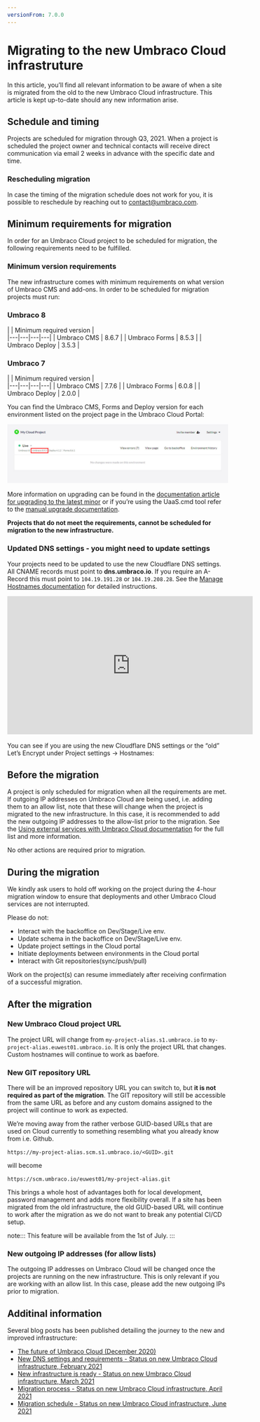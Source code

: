 ```yaml
---
versionFrom: 7.0.0
---
```

# Migrating to the new Umbraco Cloud infrastruture
In this article, you’ll find all relevant information to be aware of when a site is migrated from the old to the new Umbraco Cloud infrastructure. This article is kept up-to-date should any new information arise.

## Schedule and timing
Projects are scheduled for migration through Q3, 2021. When a project is scheduled the project owner and technical contacts will receive direct communication via email 2 weeks in advance with the specific date and time.

### Rescheduling migration
In case the timing of the migration schedule does not work for you, it is possible to reschedule by reaching out to <a href="mailto:contact@umbraco.com">contact@umbraco.com</a>.

## Minimum requirements for migration
In order for an Umbraco Cloud project to be scheduled for migration, the following requirements need to be fulfilled.

### Minimum version requirements
The new infrastructure comes with minimum requirements on what version of Umbraco CMS and add-ons. In order to be scheduled for migration projects must run:

### Umbraco 8

|   |  Minimum required version |  
|---|---|---|---|
|  Umbraco CMS  |  8.6.7 |
|  Umbraco Forms  |  8.5.3 |
|  Umbraco Deploy  |  3.5.3 |

### Umbraco 7

|   |  Minimum required version |  
|---|---|---|---|
|  Umbraco CMS  |  7.7.6 |
|  Umbraco Forms  |  6.0.8 |
|  Umbraco Deploy |  2.0.0 |

You can find the Umbraco CMS, Forms and Deploy version for each environment listed on the project page in the Umbraco Cloud Portal:

![Version numbers on Umbraco Cloud environments](images/CMS-version-on-Umbraco-Cloud-project_1094x291.jpg)

More information on upgrading can be found in the [documentation article for upgrading to the latest minor](https://our.umbraco.com/documentation/Umbraco-Cloud/Upgrades/Minor-Upgrades/) or if you’re using the UaaS.cmd tool refer to the [manual upgrade documentation](https://our.umbraco.com/documentation/Umbraco-Cloud/Upgrades/Manual-Upgrades/Manual-Upgrade-UaaS-Tool).

__Projects that do not meet the requirements, cannot be scheduled for migration to the new infrastructure.__

### Updated DNS settings - you might need to update settings
Your projects need to be updated to use the new Cloudflare DNS settings. 
All CNAME records must point to __dns.umbraco.io__. If you require an A-Record this must point to `104.19.191.28` or `104.19.208.28`. See the [Manage Hostnames documentation](https://our.umbraco.com/documentation/Umbraco-Cloud/Set-Up/Manage-Hostnames/) for detailed instructions.

<iframe width="560" height="315" src="https://www.youtube.com/embed/GKUzEu_bgg0" title="YouTube video player" frameborder="0" allow="accelerometer; autoplay; clipboard-write; encrypted-media; gyroscope; picture-in-picture" allowfullscreen></iframe>

You can see if you are using the new Cloudflare DNS settings or the “old” Let’s Encrypt under Project settings -> Hostnames:

## Before the migration
A project is only scheduled for migration when all the requirements are met. If outgoing IP addresses on Umbraco Cloud are being used, i.e. adding them to an allow list, note that these will change when the project is migrated to the new infrastructure. In this case, it is recommended to add the new outgoing IP addresses to the allow-list prior to the migration. See the [Using external services with Umbraco Cloud documentation](https://our.umbraco.com/Documentation/Umbraco-Cloud/Set-Up/External-Services/#using-external-services-with-umbraco-cloud) for the full list and more information.


No other actions are required prior to migration.

## During the migration
We kindly ask users to hold off working on the project during the 4-hour migration window to ensure that deployments and other Umbraco Cloud services are not interrupted. 

Please do not:
* Interact with the backoffice on Dev/Stage/Live env.
* Update schema in the backoffice on Dev/Stage/Live env.
* Update project settings in the Cloud portal
* Initiate deployments between environments in the Cloud portal
* Interact with Git repositories(sync/push/pull) 

Work on the project(s) can resume immediately after receiving confirmation of a successful migration. 

## After the migration

### New Umbraco Cloud project URL
The project URL will change from `my-project-alias.s1.umbraco.io` to `my-project-alias.euwest01.umbraco.io`. It is only the project URL that changes. Custom hostnames will continue to work as baefore. 

### New GIT repository URL
There will be an improved repository URL you can switch to, but __it is not required as part of the migration__. The GIT repository will still be accessible from the same URL as before and any custom domains assigned to the project will continue to work as expected. 

We’re moving away from the rather verbose GUID-based URLs that are used on Cloud currently to something resembling what you already know from i.e. Github.

    https://my-project-alias.scm.s1.umbraco.io/<GUID>.git 

will become 

    https://scm.umbraco.io/euwest01/my-project-alias.git

This brings a whole host of advantages both for local development, password management and adds more flexibility overall. If a site has been migrated from the old infrastructure, the old GUID-based URL will continue to work after the migration as we do not want to break any potential CI/CD setup.

note:::
This feature will be available from the 1st of July.
:::

### New outgoing IP addresses (for allow lists)
The outgoing IP addresses on Umbraco Cloud will be changed once the projects are running on the new infrastructure. This is only relevant if you are working with an allow list. In this case, please add the new outgoing IPs prior to migration.

## Additinal information
Several blog posts has been published detailing the journey to the new and improved infrastructure:

* [The future of Umbraco Cloud (December 2020)](https://umbraco.com/blog/the-future-of-umbraco-cloud/)
* [New DNS settings and requirements - Status on new Umbraco Cloud infrastructure, February 2021](https://umbraco.com/blog/status-on-new-umbraco-cloud-infrastructure-february-2021/)
* [New infrastructure is ready - Status on new Umbraco Cloud infrastructure, March 2021](https://umbraco.com/blog/status-on-new-umbraco-cloud-infrastructure-march-2021/)
* [Migration process - Status on new Umbraco Cloud infrastructure, April 2021](https://umbraco.com/blog/status-on-new-umbraco-cloud-infrastructure-april-2021/)
* [Migration schedule - Status on new Umbraco Cloud infrastructure, June 2021](https://umbraco.com/blog/status-on-new-umbraco-cloud-infrastructure-june-2021/)
